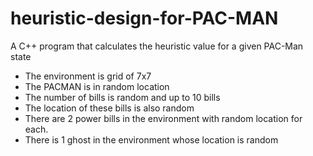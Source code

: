 # heuristic-design-for-PAC-MAN

A C++ program that calculates the heuristic value for a given PAC-Man state

* The environment is grid of 7x7
* The PACMAN is in random location
* The number of bills is random and up to 10 bills
* The location of these bills is also random
* There are 2 power bills in the environment with random location for each.
* There is 1 ghost in the environment whose location is random
